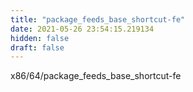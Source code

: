 ```yaml
---
title: "package_feeds_base_shortcut-fe"
date: 2021-05-26 23:54:15.219134
hidden: false
draft: false
---
```


x86/64/package_feeds_base_shortcut-fe


